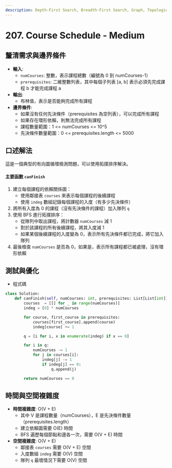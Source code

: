 ```yaml
---
description: Depth-First Search, Breadth-First Search, Graph, Topological Sort
---
```


# 207. Course Schedule - Medium

## 釐清需求與邊界條件

* **輸入**:
  * `numCourses`: 整數，表示課程總數（編號為 0 到 numCourses-1）
  * `prerequisites`: 二維整數列表，其中每個子列表 \[a, b] 表示必須先完成課程 b 才能完成課程 a
* **輸出**:
  * 布林值，表示是否能夠完成所有課程
* **邊界條件**:
  * 如果沒有任何先決條件（prerequisites 為空列表），可以完成所有課程
  * 如果存在環形依賴，則無法完成所有課程
  * 課程數量範圍：1 <= numCourses <= 10^5
  * 先決條件數量範圍：0 <= prerequisites.length <= 5000

## 口述解法

這是一個典型的有向圖循環檢測問題，可以使用拓撲排序解決。

#### 主要函數 `canFinish`

1. 建立每個課程的依賴關係圖：
   * 使用鄰接表 `courses` 來表示每個課程的後續課程
   * 使用 `indeg` 數組記錄每個課程的入度（有多少先決條件）
2. 將所有入度為 0 的課程（沒有先決條件的課程）加入隊列 `q`
3. 使用 BFS 進行拓撲排序：
   * 從隊列中取出課程，將計數器 `numCourses` 減 1
   * 對於該課程的所有後續課程，將其入度減 1
   * 如果某個後續課程的入度變為 0，表示所有先決條件都已完成，將它加入隊列
4. 最後檢查 `numCourses` 是否為 0，如果是，表示所有課程都已被處理，沒有環形依賴

## 測試與優化

* 程式碼

```python
class Solution:
    def canFinish(self, numCourses: int, prerequisites: List[List[int]]) -> bool:
        courses  = [[] for _ in range(numCourses)]
        indeg = [0] * numCourses

        for course, first_course in prerequisites:
            courses[first_course].append(course)
            indeg[course] += 1

        q = [i for i, x in enumerate(indeg) if x == 0]

        for i in q:
            numCourses -= 1
            for j in courses[i]:
                indeg[j] -= 1
                if indeg[j] == 0:
                    q.append(j)

        return numCourses == 0
```

## 時間與空間複雜度

* **時間複雜度**: O(V + E)
  * 其中 V 是課程數量（numCourses），E 是先決條件數量（prerequisites.length）
  * 建立依賴圖需要 O(E) 時間
  * BFS 遍歷每個節點和邊各一次，需要 O(V + E) 時間
* **空間複雜度**: O(V + E)
  * 鄰接表 `courses` 需要 O(V + E) 空間
  * 入度數組 `indeg` 需要 O(V) 空間
  * 隊列 `q` 最壞情況下需要 O(V) 空間
